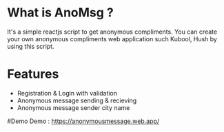 # What is AnoMsg ?
It's a simple reactjs script to get anonymous compliments. You can create your own anonymous  compliments web application such Kubool, Hush by using this script.

# Features
 - Registration & Login with validation
 - Anonymous message sending & recieving
 - Anonymous message sender city name
 

#Demo
Demo : https://anonymousmessage.web.app/


